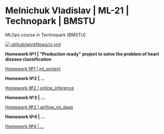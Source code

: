 Melnichuk Vladislav | ML-21 | Technopark | BMSTU
================================================

MLOps course in Technopark (BMSTU)

[![.github/workflows/ci.yml](https://github.com/made-mlops-2022/melnichuk-vladislav-mlops-22-fall/actions/workflows/ci.yaml/badge.svg)](https://github.com/made-mlops-2022/melnichuk-vladislav-mlops-22-fall/actions/workflows/ci.yaml)

**Homework №1 | "Production ready" project to solve the problem of heart disease classification**

[Homework №1 | ml_project](https://github.com/made-mlops-2022/melnichuk-vladislav-mlops-22-fall/tree/homework1)

**Homework №2 | ...**

[Homework №2 | online_inference](https://github.com/made-mlops-2022/melnichuk-vladislav-mlops-22-fall/tree/homework2)

**Homework №3 | ...**

[Homework №3 | airflow_ml_dags](https://github.com/made-mlops-2022/melnichuk-vladislav-mlops-22-fall/tree/homework3)

**Homework №4 | ...**

[Homework №4 | ...](https://github.com/made-mlops-2022/melnichuk-vladislav-mlops-22-fall/tree/homework4)

